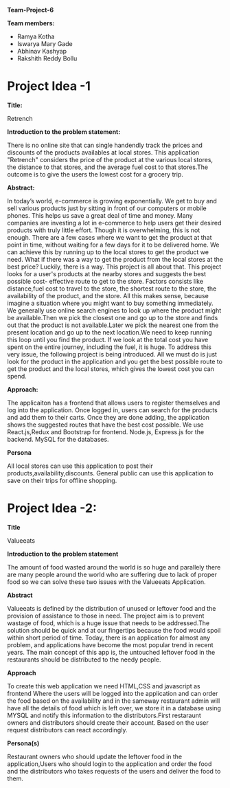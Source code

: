 **Team-Project-6**

**Team members:**
- Ramya Kotha
- Iswarya Mary Gade
- Abhinav Kashyap
- Rakshith Reddy Bollu

<h1>Project Idea -1</h1>

**Title:**

Retrench

**Introduction to the problem statement:**

There is no online site that can single handendly track the prices and discounts of the products availables at local stores. 
This application "Retrench" considers the price of the product at the various local stores, the distance to that stores,
and the average fuel cost to that stores.The outcome is to give the users the lowest cost for a grocery trip.

**Abstract:**

In today’s world, e-commerce is growing exponentially. We get to buy and sell various products
just by sitting in front of our computers or mobile phones. This helps us save a great deal of time
and money. Many companies are investing a lot in e-commerce to help users get their desired
products with truly little effort. Though it is overwhelming, this is not enough. There are a few
cases where we want to get the product at that point in time, without waiting for a few days for it
to be delivered home. We can achieve this by running up to the local stores to get the product
we need. What if there was a way to get the product from the local stores at the best price? Luckily,
there is a way. This project is all about that.
This project looks for a user's products at the nearby stores and suggests the best possible cost-
effective route to get to the store. Factors consists like distance,fuel cost to travel to
the store, the shortest route to the store, the availability of the product, and the store. All this
makes sense, because imagine a situation where you might want to buy something immediately.
We generally use online search engines to look up where the product might be available.Then we pick the
closest one and go up to the store and finds out that the product is not available.Later we pick
the nearest one from the present location and go up to the next location.We need to  keep running this
loop until you find the product. If we look at the total cost you have spent on the entire journey,
including the fuel, it is huge. To address this very issue, the following project is being introduced.
All we must do is just look for the product in the application and you get the best possible route
to get the product and the local stores, which gives the lowest cost you can spend.

**Approach:**

The applicaiton has a frontend that allows users to register themselves and log into the application.
Once logged in, users can search for the products and add them to their carts. Once they are done
adding, the application shows the suggested routes that have the best cost possible.
We use React.js,Redux and Bootstrap for frontend.
Node.js, Express.js for the backend. MySQL for the databases.

**Persona**

All local stores can use this application to post their products,availability,discounts.
General public can use this application to save on their trips for offline shopping.


<h1>Project Idea -2: </h1>

**Title**

Valueeats

**Introduction to the problem statement**

The amount of food wasted around the world is so huge and parallely there are many people around the world 
who are suffering due to lack of proper food so we can solve these two issues with the Valueeats Application.

**Abstract**

Valueeats is defined by the distribution of unused or leftover food and the provision of assistance to those in need.
The project aim is to prevent wastage of food, which is a huge issue that needs to be 
addressed.The solution should be quick and at our fingertips because the food would spoil within short period of 
time. Today, there is an application for almost any problem, and applications have become the most popular 
trend in recent years. The main concept of this app is, the untouched leftover food in the restaurants should be 
distributed to the needy people. 

**Approach**

To create this web application we need HTML,CSS and javascript as frontend Where the users will be logged into the application and
can order the food based on the availability and in the sameway restaurant admin will have all the details of food which is left over, we store it in a 
database using MYSQL and notify this information to the distributors.First restaraunt owners and distributors should create their account.
Based on the user request distributors can react accordingly.

**Persona(s)**

Restaurant owners who should update the leftover food in the application,Users who should login to the application 
and order the food and the distributors who takes requests of the users and deliver the food to them.
